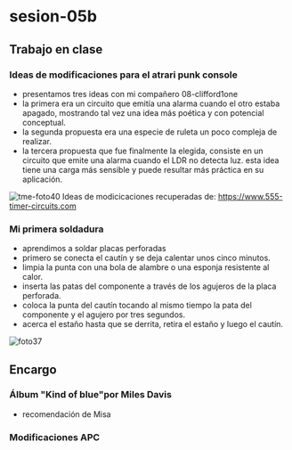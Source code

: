 # sesion-05b
## Trabajo en clase
### Ideas de modificaciones para el atrari punk console
- presentamos tres ideas con mi compañero 08-clifford1one
- la primera era un circuito que emitía una alarma cuando el otro estaba apagado, mostrando tal vez una idea más poética y con potencial conceptual.
- la segunda propuesta era una especie de ruleta un poco compleja de realizar.
- la tercera propuesta que fue finalmente la elegida, consiste en un circuito que emite una alarma cuando el LDR no detecta luz. esta idea tiene una carga más sensible
 y puede resultar más práctica en su aplicación.

![tme-foto40](https://github.com/user-attachments/assets/4bc56ebf-00a5-4fc8-8d59-58c476996f01)
Ideas de modicicaciones recuperadas de: https://www.555-timer-circuits.com
### Mi primera soldadura
- aprendimos a soldar placas perforadas
- primero se conecta el cautín y se deja calentar unos cinco minutos.
- limpia la punta con una bola de alambre o una esponja resistente al calor.
- inserta las patas del componente a través de los agujeros de la placa perforada.
- coloca la punta del cautín tocando al mismo tiempo la pata del componente y el agujero por tres segundos.
- acerca el estaño hasta que se derrita, retira el estaño y luego el cautín.

![foto37](https://github.com/user-attachments/assets/1aba7514-5381-4ca3-b246-bfe82ca7533b)

## Encargo
### Álbum "Kind of blue"por Miles Davis
- recomendación de Misa
### Modificaciones APC
